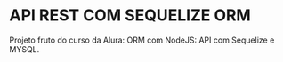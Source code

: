 # API REST COM SEQUELIZE ORM

<p>Projeto fruto do curso da Alura: ORM com NodeJS: API com Sequelize e MYSQL.</p>